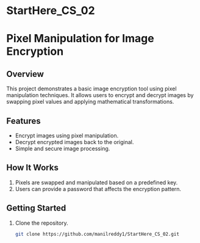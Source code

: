 # StartHere_CS_02
# Pixel Manipulation for Image Encryption

## Overview
This project demonstrates a basic image encryption tool using pixel manipulation techniques. It allows users to encrypt and decrypt images by swapping pixel values and applying mathematical transformations.

## Features
- Encrypt images using pixel manipulation.
- Decrypt encrypted images back to the original.
- Simple and secure image processing.

## How It Works
1. Pixels are swapped and manipulated based on a predefined key.
2. Users can provide a password that affects the encryption pattern.

## Getting Started
1. Clone the repository.
   ```bash
   git clone https://github.com/manilreddy1/StartHere_CS_02.git
